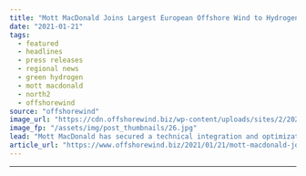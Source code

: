 ```yaml
---
title: "Mott MacDonald Joins Largest European Offshore Wind to Hydrogen Project"
date: "2021-01-21"
tags: 
  - featured
  - headlines
  - press releases
  - regional news
  - green hydrogen
  - mott macdonald
  - north2
  - offshorewind
source: "offshorewind"
image_url: "https://cdn.offshorewind.biz/wp-content/uploads/sites/2/2021/01/20145008/Mott-MacDonald-Joins-Largest-European-Offshore-Wind-to-Hydrogen-Project.jpg"
image_fp: "/assets/img/post_thumbnails/26.jpg"
lead: "Mott MacDonald has secured a technical integration and optimization contract for NortH2, the largest"
article_url: "https://www.offshorewind.biz/2021/01/21/mott-macdonald-joins-largest-european-offshore-wind-to-hydrogen-project/"
---
```


---
